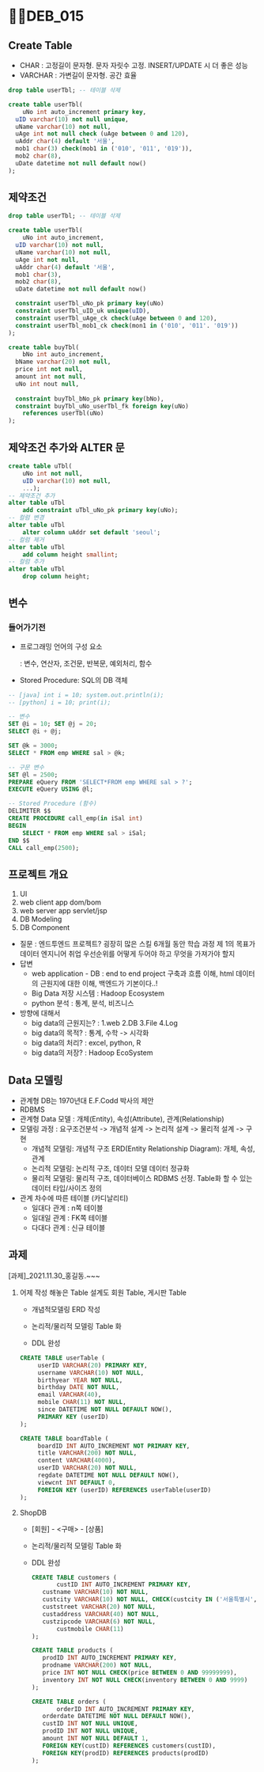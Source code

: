 # DEB_015

## Create Table

* CHAR
  : 고정길이 문자형. 문자 자릿수 고정. INSERT/UPDATE 시 더 좋은 성능
* VARCHAR
  : 가변길이 문자형. 공간 효율

```sql
drop table userTbl; -- 테이블 삭제

create table userTbl(
	uNo int auto_increment primary key,
  uID varchar(10) not null unique,
  uName varchar(10) not null,
  uAge int not null check (uAge between 0 and 120),
  uAddr char(4) default '서울',
  mob1 char(3) check(mob1 in ('010', '011', '019')),
  mob2 char(8),
  uDate datetime not null default now()
);
```

## 제약조건 

```sql
drop table userTbl; -- 테이블 삭제

create table userTbl(
	uNo int auto_increment,
  uID varchar(10) not null,
  uName varchar(10) not null,
  uAge int not null,
  uAddr char(4) default '서울',
  mob1 char(3),
  mob2 char(8),
  uDate datetime not null default now()

  constraint userTbl_uNo_pk primary key(uNo)
  constraint userTbl_uID_uk unique(uID),
  constraint userTbl_uAge_ck check(uAge between 0 and 120),
  constraint userTbl_mob1_ck check(mon1 in ('010', '011'. '019'))
);

create table buyTbl(
	bNo int auto_increment,
  bName varchar(20) not null,
  price int not null,
  amount int not null,
  uNo int nout null,
  
  constraint buyTbl_bNo_pk primary key(bNo),
  constraint buyTbl_uNo_userTbl_fk foreign key(uNo) 
  	references userTbl(uNo)
);
```



## 제약조건 추가와 ALTER 문

```sql
create table uTbl(
	uNo int not null,
	uID varchar(10) not null,
	...);
-- 제약조건 추가
alter table uTbl
	add constraint uTbl_uNo_pk primary key(uNo);
-- 컬럼 변경
alter table uTbl
	alter column uAddr set default 'seoul';
-- 컬럼 제거
alter table uTbl
	add column height smallint;
-- 컬럼 추가
alter table uTbl
	drop column height;
```



## 변수

### 들어가기전

* 프로그래밍 언어의 구성 요소

  : 변수, 연산자, 조건문, 반복문, 예외처리, 함수

* Stored Procedure: SQL의 DB 객체

```sql
-- [java] int i = 10; system.out.println(i);
-- [python] i = 10; print(i);

-- 변수
SET @i = 10; SET @j = 20;
SELECT @i + @j;

SET @k = 3000; 
SELECT * FROM emp WHERE sal > @k;

-- 구문 변수
SET @l = 2500;
PREPARE eQuery FROM 'SELECT*FROM emp WHERE sal > ?';
EXECUTE eQuery USING @l;

-- Stored Procedure (함수)
DELIMITER $$
CREATE PROCEDURE call_emp(in iSal int)
BEGIN 
	SELECT * FROM emp WHERE sal > iSal;
END $$
CALL call_emp(2500); 
```



## 프로젝트 개요

1. UI
2. web client app
   dom/bom
3. web server app
   servlet/jsp
4. DB Modeling
5. DB Component

- 질문
  : 엔드투엔드 프로젝트?
  굉장히 많은 스킬
  6개월 동안 학습 과정
  제 1의 목표가 데이터 엔지니어 취업
  우선순위를 어떻게 두어야 하고
  무엇을 가져가야 할지
- 답변
  - web application - DB
    : end to end project 구축과 흐름 이해, 
    html 데이터의 근원지에 대한 이해,
    백엔드가 기본이다..!
  - Big Data 저장 시스템
    : Hadoop Ecosystem
  - python 분석
    : 통계, 분석, 비즈니스
- 방향에 대해서
  - big data의 근원지는?
    : 1.web	2.DB	3.File	4.Log
  - big data의 목적?
    : 통계, 수학 -> 시각화
  - big data의 처리?
    : excel, python, R
  - big data의 저장?
    : Hadoop EcoSystem

## Data 모델링

* 관계형 DB는 1970년대 E.F.Codd 박사의 제안
* RDBMS
* 관계형 Data 모델
  : 개체(Entity), 속성(Attribute), 관계(Relationship)
* 모델링 과정
  : 요구조건분석 -> 개념적 설계 -> 논리적 설계 -> 물리적 설계 -> 구현
  * 개념적 모델링: 개념적 구조
        ERD(Entity Relationship Diagram): 개체, 속성, 관계
  * 논리적 모델링: 논리적 구조, 데이터 모델
        데이터 정규화
  * 물리적 모델링: 물리적 구조, 데이터베이스
        RDBMS 선정. Table화 할 수 있는 데이터 타입/사이즈 정의
* 관계 차수에 따른 테이블 (카디날리티)
  * 일대다 관계 : n쪽 테이블
  * 일대일 관계 : FK쪽 테이블 
  * 다대다 관계 : 신규 테이블



## 과제

[과제]_2021.11.30_홍길동.~~~

1. 어제 작성 해놓은 Table 설계도
   회원 Table, 게시판 Table

     - 개념적모델링 ERD 작성

     - 논리적/물리적 모델링 Table 화

     - DDL 완성 

   ```sql
   CREATE TABLE userTable (
   		userID VARCHAR(20) PRIMARY KEY,
     	username VARCHAR(10) NOT NULL,
     	birthyear YEAR NOT NULL,
     	birthday DATE NOT NULL,
     	email VARCHAR(40),
     	mobile CHAR(11) NOT NULL,
     	since DATETIME NOT NULL DEFAULT NOW(),
     	PRIMARY KEY (userID)
   );
   
   CREATE TABLE boardTable (
     	boardID INT AUTO_INCREMENT NOT PRIMARY KEY,
     	title VARCHAR(200) NOT NULL,
     	content VARCHAR(4000),
     	userID VARCHAR(20) NOT NULL,
     	regdate DATETIME NOT NULL DEFAULT NOW(),
     	viewcnt INT DEFAULT 0,
     	FOREIGN KEY (userID) REFERENCES userTable(userID)
   );
   ```

   

2. ShopDB

     - [회원] - <구매> - [상품]

     - 논리적/물리적 모델링 Table 화

   - DDL 완성

     ```sql
     CREATE TABLE customers (
     		custID INT AUTO_INCREMENT PRIMARY KEY,
       	custname VARCHAR(10) NOT NULL,
       	custcity VARCHAR(10) NOT NULL, CHECK(custcity IN ('서울특별시', '부산광역시', '대구광역시', '인천광역시', '광주광역시', '대전광역시', '울산광역시', '세종특별자치시', '경기도', '강원도', '충청북도', '충청남도', '전라북도', '전라남도', '경상북도', '경상남도', '제주특별자치도')),
       	custstreet VARCHAR(20) NOT NULL,
       	custaddress VARCHAR(40) NOT NULL,
       	custzipcode VARCHAR(6) NOT NULL,
     		custmobile CHAR(11)
     );
     
     CREATE TABLE products (
       	prodID INT AUTO_INCREMENT PRIMARY KEY,
       	prodname VARCHAR(200) NOT NULL,
       	price INT NOT NULL CHECK(price BETWEEN 0 AND 99999999),
       	inventory INT NOT NULL CHECK(inventory BETWEEN 0 AND 9999)
     );
     
     CREATE TABLE orders (
     		orderID INT AUTO_INCREMENT PRIMARY KEY,
       	orderdate DATETIME NOT NULL DEFAULT NOW(),
       	custID INT NOT NULL UNIQUE,
       	prodID INT NOT NULL UNIQUE,
       	amount INT NOT NULL DEFAULT 1,
       	FOREIGN KEY(custID) REFERENCES customers(custID),
       	FOREIGN KEY(prodID) REFERENCES products(prodID)
     );
     ```

     
